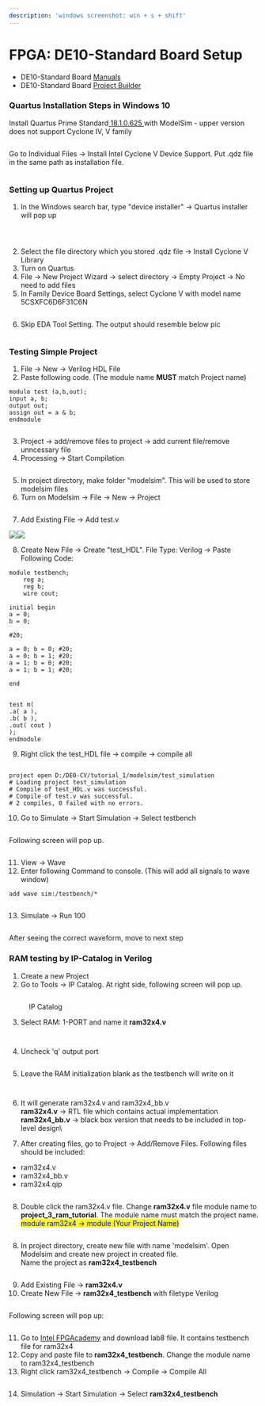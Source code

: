 ```yaml
---
description: 'windows screenshot: win + s + shift'
---
```


# FPGA: DE10-Standard Board Setup

* DE10-Standard Board [Manuals](https://www.terasic.com.tw/cgi-bin/page/archive.pl?Language=English\&CategoryNo=165\&No=1081\&PartNo=2#contents)
* DE10-Standard Board [Project Builder](https://www.terasic.com.tw/cgi-bin/page/archive.pl?Language=English\&CategoryNo=205\&No=1081\&PartNo=4)

### Quartus Installation Steps in Windows 10&#x20;

Install Quartus Prime Standard[ 18.1.0.625 ](https://www.intel.com/content/www/us/en/software-kit/665987/intel-quartus-prime-standard-edition-design-software-version-18-1-for-windows.html)with ModelSim - upper version does not support Cyclone IV, V family

<figure><img src=".gitbook/assets/p1.png" alt=""><figcaption></figcaption></figure>

Go to Individual Files → Install Intel Cyclone V Device Support. Put .qdz file in the same path as installation file.&#x20;

<figure><img src=".gitbook/assets/p2.png" alt=""><figcaption></figcaption></figure>

### Setting up Quartus Project&#x20;

1. In the Windows search bar, type "device installer" -> Quartus installer will pop up

<figure><img src=".gitbook/assets/image (5) (1).png" alt=""><figcaption></figcaption></figure>

<figure><img src=".gitbook/assets/image (7) (1).png" alt=""><figcaption></figcaption></figure>

<figure><img src=".gitbook/assets/image (9) (1).png" alt=""><figcaption></figcaption></figure>

2. Select the file directory which you stored .qdz file -> Install Cyclone V Library&#x20;
3. Turn on Quartus&#x20;
4. File -> New Project Wizard -> select directory -> Empty Project -> No need to add files&#x20;
5. In Family Device Board Settings, select Cyclone V with model name 5CSXFC6D6F31C6N

<figure><img src=".gitbook/assets/p3.png" alt=""><figcaption></figcaption></figure>

6. Skip EDA Tool Setting. The output should resemble below pic

<figure><img src=".gitbook/assets/p4.png" alt=""><figcaption></figcaption></figure>



### Testing Simple Project

1. File -> New -> Verilog HDL File&#x20;
2. Paste following code. (The module name **MUST** match Project name)

```
module test (a,b,out);
input a, b; 
output out;
assign out = a & b; 
endmodule 
```

<figure><img src=".gitbook/assets/p5.png" alt=""><figcaption></figcaption></figure>

3. Project -> add/remove files to project -> add current file/remove unncessary file&#x20;
4. Processing -> Start Compilation

<figure><img src=".gitbook/assets/image (10) (1).png" alt=""><figcaption></figcaption></figure>

5. In project directory, make folder "modelsim". This will be used to store modelsim files&#x20;
6. Turn on Modelsim -> File -> New -> Project

<figure><img src=".gitbook/assets/image (11) (1).png" alt=""><figcaption></figcaption></figure>

7. Add Existing File -> Add test.v&#x20;

![](https://lh7-us.googleusercontent.com/9kpCm7Mx4594W5cbH\_ULQgAZYtYfgqU04L5DY477MC6vBIrbkbFUu5PRRyH6-eRaMuIN1ZCB6m-vFOLe2hNi3hke6pnwrKYw2LOAWASJQ-BrO4VJqoB80u37w9SNdHipc3F6KBD3ffZMQXHWr7Sa4MA)![](https://lh7-us.googleusercontent.com/\_wLSxeZRQzV7BtpKfy9QT7na2ZObwLY1BHQ5VRU7Ll6r5p0gqKpYglqBuiFv6lYtVT0umYgYmuB9OqNpsemdMuMxb0g1x6Kwi1AfZ5YmWzNBBO5j1FR9nHKQnQ2P8LXQJrVc6KEP30wvrXM7P\_Fy6JQ)

8. Create New File -> Create "test\_HDL".  File Type: Verilog -> Paste Following Code:

```
module testbench;
	reg a;
	reg b;
	wire cout;

initial begin
a = 0;
b = 0;

#20; 

a = 0; b = 0; #20; 
a = 0; b = 1; #20;
a = 1; b = 0; #20;
a = 1; b = 1; #20;

end


test m(
.a( a ),
.b( b ),
.out( cout )
);
endmodule
```

9. Right click the test\_HDL file -> compile -> compile all

<figure><img src=".gitbook/assets/image (13).png" alt=""><figcaption></figcaption></figure>

```
project open D:/DE0-CV/tutorial_1/modelsim/test_simulation
# Loading project test_simulation
# Compile of test_HDL.v was successful.
# Compile of test.v was successful.
# 2 compiles, 0 failed with no errors.
```

10. Go to Simulate -> Start Simulation -> Select testbench&#x20;

<figure><img src=".gitbook/assets/image (14).png" alt=""><figcaption></figcaption></figure>

Following screen will pop up.&#x20;

<figure><img src=".gitbook/assets/p6.png" alt=""><figcaption></figcaption></figure>

11. View -> Wave
12. Enter following Command to console. (This will add all signals to wave window)&#x20;

```
add wave sim:/testbench/*
```

<figure><img src=".gitbook/assets/image (15).png" alt=""><figcaption></figcaption></figure>

13. Simulate -> Run 100

<figure><img src=".gitbook/assets/p7.png" alt=""><figcaption></figcaption></figure>

After seeing the correct waveform, move to next step&#x20;

### RAM testing by IP-Catalog in Verilog&#x20;

1. Create a new Project&#x20;
2. Go to Tools -> IP Catalog. At right side, following screen will pop up.&#x20;

<figure><img src=".gitbook/assets/image (2).png" alt=""><figcaption><p>IP Catalog </p></figcaption></figure>

3. Select RAM: 1-PORT and name it **ram32x4.v**

<figure><img src=".gitbook/assets/image (1) (1).png" alt=""><figcaption></figcaption></figure>

<figure><img src=".gitbook/assets/image (2) (1).png" alt=""><figcaption></figcaption></figure>

4. Uncheck 'q' output port&#x20;

<figure><img src=".gitbook/assets/image (3).png" alt=""><figcaption></figcaption></figure>

5. Leave the RAM initialization blank as the testbench will write on it

<figure><img src=".gitbook/assets/image (4).png" alt=""><figcaption></figcaption></figure>

<figure><img src=".gitbook/assets/image (5).png" alt=""><figcaption></figcaption></figure>

6. It will generate ram32x4.v and ram32x4\_bb.v \
   **ram32x4.v** -> RTL file which contains actual implementation \
   **ram32x4\_bb.v** -> black box version that needs to be included in top-level design\

7. After creating files, go to Project -> Add/Remove Files.  Following files should be included:&#x20;

* ram32x4.v&#x20;
* ram32x4\_bb.v&#x20;
* ram32x4.qip&#x20;

<figure><img src=".gitbook/assets/image (6).png" alt=""><figcaption></figcaption></figure>

8. Double click the ram32x4.v file. Change **ram32x4.v** file module name to **project\_3\_ram\_tutorial**. The module name must match the project name. \
   <mark style="color:blue;">module ram32x4 -> module (Your Project Name)</mark>

<figure><img src=".gitbook/assets/Screenshot 2024-01-25 214823.png" alt=""><figcaption></figcaption></figure>

8. In project directory, create new file with name 'modelsim'. Open Modelsim and create new project in created file. \
   Name the project as **ram32x4\_testbench**&#x20;

<figure><img src=".gitbook/assets/image (7).png" alt=""><figcaption></figcaption></figure>

9. Add Existing File -> **ram32x4.v**&#x20;
10. Create New File -> **ram32x4\_testbench** with filetype Verilog&#x20;

<figure><img src=".gitbook/assets/image (9).png" alt=""><figcaption></figcaption></figure>

Following screen will pop up:

<figure><img src=".gitbook/assets/image (10).png" alt=""><figcaption></figcaption></figure>

11. Go to [Intel FPGAcademy](https://fpgacademy.org/courses.html) and download lab8 file. It contains testbench file for ram32x4
12. Copy and paste file to **ram32x4\_testbench**. Change the module name to ram32x4\_testbench&#x20;
13. Right click ram32x4\_testbench -> Compile -> Compile All&#x20;

<figure><img src=".gitbook/assets/image (11).png" alt=""><figcaption></figcaption></figure>

14. Simulation -> Start Simulation -> Select **ram32x4\_testbench**&#x20;

<figure><img src=".gitbook/assets/image.png" alt=""><figcaption></figcaption></figure>
